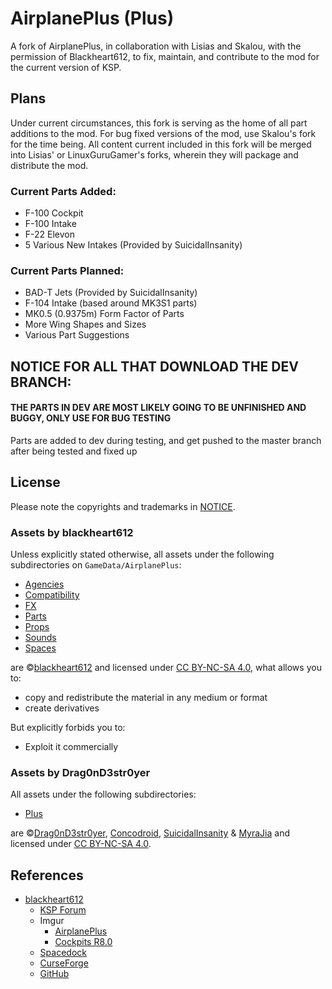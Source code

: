 # AirplanePlus (Plus)

A fork of AirplanePlus, in collaboration with Lisias and Skalou, with the permission of Blackheart612, to fix, maintain, and contribute to the mod for the current version of KSP.

## Plans

Under current circumstances, this fork is serving as the home of all part additions to the mod. For bug fixed versions of the mod, use Skalou's fork for the time being. All content current included in this fork will be merged into Lisias' or LinuxGuruGamer's forks, wherein they will package and distribute the mod. 

### Current Parts Added:

* F-100 Cockpit
* F-100 Intake
* F-22 Elevon
* 5 Various New Intakes (Provided by SuicidalInsanity)

### Current Parts Planned:
* BAD-T Jets (Provided by SuicidalInsanity)
* F-104 Intake (based around MK3S1 parts)
* MK0.5 (0.9375m) Form Factor of Parts
* More Wing Shapes and Sizes
* Various Part Suggestions

## NOTICE FOR ALL THAT DOWNLOAD THE DEV BRANCH:

#### THE PARTS IN DEV ARE MOST LIKELY GOING TO BE UNFINISHED AND BUGGY, ONLY USE FOR BUG TESTING

Parts are added to dev during testing, and get pushed to the master branch after being tested and fixed up

## License

Please note the copyrights and trademarks in [NOTICE](./NOTICE). 

### Assets by blackheart612

Unless explicitly stated otherwise, all assets under the following subdirectories on `GameData/AirplanePlus`:

* [Agencies](./GameData/AirplanePlus/Agencies)
* [Compatibility](./GameData/AirplanePlus/Compatibility)
* [FX](./GameData/AirplanePlus/FX)
* [Parts](./GameData/AirplanePlus/Parts)
* [Props](./GameData/AirplanePlus/Props)
* [Sounds](./GameData/AirplanePlus/Sounds)
* [Spaces](./GameData/AirplanePlus/Spaces)

are ©[blackheart612](https://forum.kerbalspaceprogram.com/index.php?/profile/42741-blackheart612/) and licensed under [CC BY-NC-SA 4.0](https://creativecommons.org/licenses/by-nc-sa/4.0/?), what allows you to:

* copy and redistribute the material in any medium or format
* create derivatives
 
But explicitly forbids you to:

* Exploit it commercially

### Assets by Drag0nD3str0yer

All assets under the following subdirectories:

* [Plus](./GameData/AirplanePlus/Plus)

are ©[Drag0nD3str0yer](https://forum.kerbalspaceprogram.com/?app=core&module=members&controller=profile&id=173824), [Concodroid](https://forum.kerbalspaceprogram.com/index.php?/profile/153976-concodroid/), [SuicidalInsanity](https://forum.kerbalspaceprogram.com/index.php?/profile/143878-suicidalinsanity/) & [MyraJia](https://github.com/MyraJia) and licensed under [CC BY-NC-SA 4.0](https://creativecommons.org/licenses/by-nc-sa/4.0/?).

## References

* [blackheart612](https://forum.kerbalspaceprogram.com/index.php?/profile/42741-blackheart612/)
	+ [KSP Forum](https://forum.kerbalspaceprogram.com/index.php?/topic/140262-14x-144-airplane-plus-r230-full-1875m-parts-crj-series-new-jet-engine-fixes-jul-20-2018/)
	+ Imgur
		- [AirplanePlus](https://imgur.com/a/6kDLM)
		- [Cockpits R8.0](https://imgur.com/a/q3FAx) 
	+ [Spacedock](https://spacedock.info/mod/716/Airplane%20Plus)
	+ [CurseForge](https://www.curseforge.com/kerbal/ksp-mods/airplane-plus)
	+ [GitHub](https://github.com/blackheart612/AirplanePlus)
